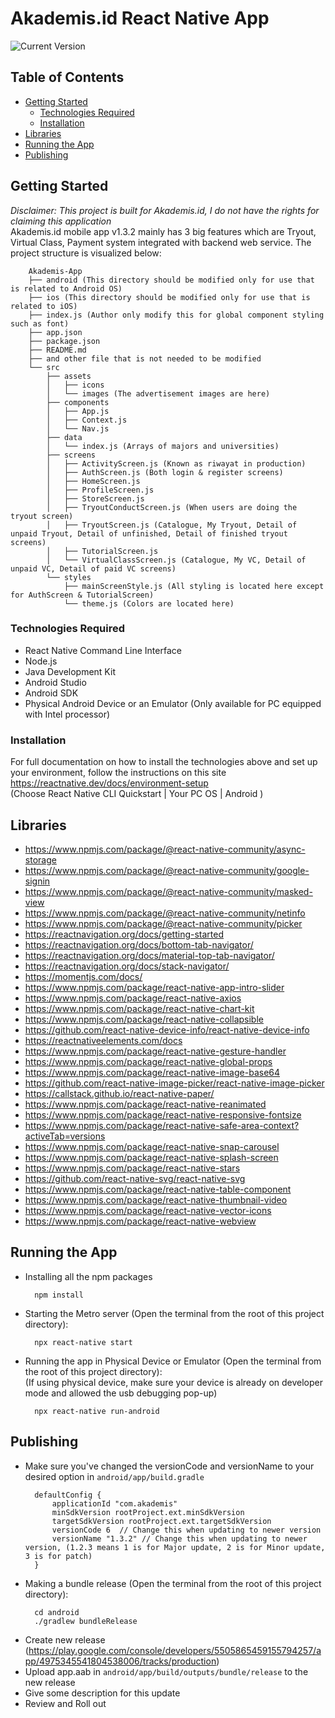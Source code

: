 # Akademis.id React Native App

![Current Version](https://img.shields.io/badge/version-v1.3.2-blue)

## Table of Contents
- [Getting Started](#getting-started)
	- [Technologies Required](#technologies-required)
	- [Installation](#installation)
- [Libraries](#libraries)
- [Running the App](#running-the-app)
- [Publishing](#publishing)

## Getting Started
*Disclaimer: This project is built for Akademis.id, I do not have the rights for claiming this application* <br/>
Akademis.id mobile app v1.3.2 mainly has 3 big features which are Tryout, Virtual Class, Payment system integrated with backend web service. The project structure is visualized below: 

```
	Akademis-App
	├── android (This directory should be modified only for use that is related to Android OS)
	├── ios (This directory should be modified only for use that is related to iOS)
	├── index.js (Author only modify this for global component styling such as font)
	├── app.json
	├── package.json
	├── README.md
	├── and other file that is not needed to be modified 
	└── src
		├── assets
		│	├── icons
		│	└── images (The advertisement images are here)
		├── components
		│	├── App.js
		│	├── Context.js
		│	└── Nav.js
		├── data
		│	└── index.js (Arrays of majors and universities)
		├── screens
		│	├── ActivityScreen.js (Known as riwayat in production)
		│	├── AuthScreen.js (Both login & register screens)
		│	├── HomeScreen.js
		│	├── ProfileScreen.js
		│	├── StoreScreen.js
		│	├── TryoutConductScreen.js (When users are doing the tryout screen)
		│	├── TryoutScreen.js (Catalogue, My Tryout, Detail of unpaid Tryout, Detail of unfinished, Detail of finished tryout screens)
		│	├── TutorialScreen.js
		│	└── VirtualClassScreen.js (Catalogue, My VC, Detail of unpaid VC, Detail of paid VC screens)
		└── styles
			├── mainScreenStyle.js (All styling is located here except for AuthScreen & TutorialScreen)
			└── theme.js (Colors are located here)
```

### Technologies Required
* React Native Command Line Interface
* Node.js
* Java Development Kit
* Android Studio
* Android SDK
* Physical Android Device or an Emulator (Only available for PC equipped with Intel processor)

### Installation
For full documentation on how to install the technologies above and set up your environment, follow the instructions on this site <br/>
https://reactnative.dev/docs/environment-setup <br/>
(Choose React Native CLI Quickstart | Your PC OS | Android )

## Libraries
* https://www.npmjs.com/package/@react-native-community/async-storage
* https://www.npmjs.com/package/@react-native-community/google-signin
* https://www.npmjs.com/package/@react-native-community/masked-view
* https://www.npmjs.com/package/@react-native-community/netinfo
* https://www.npmjs.com/package/@react-native-community/picker
* https://reactnavigation.org/docs/getting-started
* https://reactnavigation.org/docs/bottom-tab-navigator/
* https://reactnavigation.org/docs/material-top-tab-navigator/
* https://reactnavigation.org/docs/stack-navigator/
* https://momentjs.com/docs/
* https://www.npmjs.com/package/react-native-app-intro-slider
* https://www.npmjs.com/package/react-native-axios
* https://www.npmjs.com/package/react-native-chart-kit
* https://www.npmjs.com/package/react-native-collapsible
* https://github.com/react-native-device-info/react-native-device-info
* https://reactnativeelements.com/docs
* https://www.npmjs.com/package/react-native-gesture-handler
* https://www.npmjs.com/package/react-native-global-props
* https://www.npmjs.com/package/react-native-image-base64
* https://github.com/react-native-image-picker/react-native-image-picker
* https://callstack.github.io/react-native-paper/
* https://www.npmjs.com/package/react-native-reanimated
* https://www.npmjs.com/package/react-native-responsive-fontsize
* https://www.npmjs.com/package/react-native-safe-area-context?activeTab=versions
* https://www.npmjs.com/package/react-native-snap-carousel
* https://www.npmjs.com/package/react-native-splash-screen
* https://www.npmjs.com/package/react-native-stars
* https://github.com/react-native-svg/react-native-svg
* https://www.npmjs.com/package/react-native-table-component
* https://www.npmjs.com/package/react-native-thumbnail-video
* https://www.npmjs.com/package/react-native-vector-icons
* https://www.npmjs.com/package/react-native-webview
## Running the App
* Installing all the npm packages
  ```
    npm install
  ```
* Starting the Metro server (Open the terminal from the root of this project directory):
  ```
    npx react-native start
  ```
* Running the app in Physical Device or Emulator (Open the terminal from the root of this project directory):<br/>
 (If using physical device, make sure your device is already on developer mode and allowed the usb debugging pop-up) <br/>
  ```
    npx react-native run-android
  ```

## Publishing
* Make sure you've changed the versionCode and versionName to your desired option in <code>android/app/build.gradle</code>
  ```
    defaultConfig {
        applicationId "com.akademis"
        minSdkVersion rootProject.ext.minSdkVersion
        targetSdkVersion rootProject.ext.targetSdkVersion
        versionCode 6  // Change this when updating to newer version
        versionName "1.3.2" // Change this when updating to newer version, (1.2.3 means 1 is for Major update, 2 is for Minor update, 3 is for patch)
    }
  ```
* Making a bundle release (Open the terminal from the root of this project directory):
  ```
    cd android
    ./gradlew bundleRelease
  ```
* Create new release (https://play.google.com/console/developers/5505865459155794257/app/4975345541804538006/tracks/production)
* Upload app.aab in <code>android/app/build/outputs/bundle/release</code> to the new release
* Give some description for this update
* Review and Roll out

